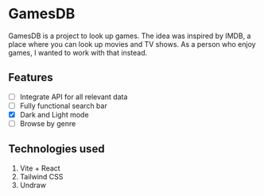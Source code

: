 # GamesDB

GamesDB is a project to look up games. The idea was inspired by IMDB, a place where you can look up movies and TV shows. As a person who enjoy games, I wanted to work with that instead.

## Features

- [ ] Integrate API for all relevant data
- [ ] Fully functional search bar
- [x] Dark and Light mode
- [ ] Browse by genre

## Technologies used

1. Vite + React
2. Tailwind CSS
3. Undraw

